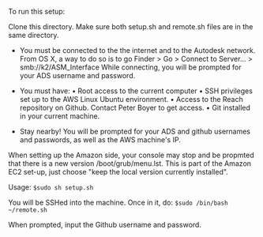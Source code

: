 To run this setup:

Clone this directory. Make sure both setup.sh and remote.sh files are in the same directory.

- You must be connected to the the internet and to the Autodesk network.
From OS X, a way to do so is to go Finder > Go > Connect to Server... > smb://k2/ASM_Interface
While connecting, you will be prompted for your ADS username and password.

- You must have:
• Root access to the current computer
• SSH privileges set up to the AWS Linux Ubuntu environment.
• Access to the Reach repository on Github. Contact Peter Boyer to get access.
• Git installed in your current machine.

- Stay nearby! You will be prompted for your ADS and github usernames and passwords, as well as the AWS machine's IP.


When setting up the Amazon side, your console may stop and be propmted that there is a new version /boot/grub/menu.lst. This is part of the Amazon EC2 set-up, just choose "keep the local version currently installed".

Usage:
```$sudo sh setup.sh```

You will be SSHed into the machine. Once in it, do:
```$sudo /bin/bash ~/remote.sh```

When prompted, input the Github username and password.